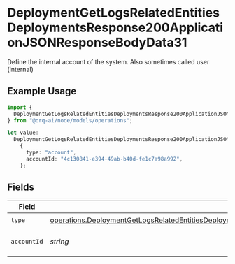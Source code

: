 # DeploymentGetLogsRelatedEntitiesDeploymentsResponse200ApplicationJSONResponseBodyData31

Define the internal account of the system. Also sometimes called user (internal)

## Example Usage

```typescript
import {
  DeploymentGetLogsRelatedEntitiesDeploymentsResponse200ApplicationJSONResponseBodyData31,
} from "@orq-ai/node/models/operations";

let value:
  DeploymentGetLogsRelatedEntitiesDeploymentsResponse200ApplicationJSONResponseBodyData31 =
    {
      type: "account",
      accountId: "4c130841-e394-49ab-b40d-fe1c7a98a992",
    };
```

## Fields

| Field                                                                                                                                                                                                                                        | Type                                                                                                                                                                                                                                         | Required                                                                                                                                                                                                                                     | Description                                                                                                                                                                                                                                  |
| -------------------------------------------------------------------------------------------------------------------------------------------------------------------------------------------------------------------------------------------- | -------------------------------------------------------------------------------------------------------------------------------------------------------------------------------------------------------------------------------------------- | -------------------------------------------------------------------------------------------------------------------------------------------------------------------------------------------------------------------------------------------- | -------------------------------------------------------------------------------------------------------------------------------------------------------------------------------------------------------------------------------------------- |
| `type`                                                                                                                                                                                                                                       | [operations.DeploymentGetLogsRelatedEntitiesDeploymentsResponse200ApplicationJSONResponseBodyData3Evals11Type](../../models/operations/deploymentgetlogsrelatedentitiesdeploymentsresponse200applicationjsonresponsebodydata3evals11type.md) | :heavy_check_mark:                                                                                                                                                                                                                           | N/A                                                                                                                                                                                                                                          |
| `accountId`                                                                                                                                                                                                                                  | *string*                                                                                                                                                                                                                                     | :heavy_check_mark:                                                                                                                                                                                                                           | The id of the resource                                                                                                                                                                                                                       |